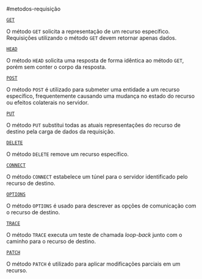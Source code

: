 #metodos-requisição

[`GET`](https://developer.mozilla.org/pt-BR/docs/Web/HTTP/Methods/GET)

O método `GET` solicita a representação de um recurso específico. Requisições utilizando o método `GET` devem retornar apenas dados.

[`HEAD`](https://developer.mozilla.org/pt-BR/docs/Web/HTTP/Methods/HEAD)

O método `HEAD` solicita uma resposta de forma idêntica ao método `GET`, porém sem conter o corpo da resposta.

[`POST`](https://developer.mozilla.org/pt-BR/docs/Web/HTTP/Methods/POST)

O método `POST` é utilizado para submeter uma entidade a um recurso específico, frequentemente causando uma mudança no estado do recurso ou efeitos colaterais no servidor.

[`PUT`](https://developer.mozilla.org/pt-BR/docs/Web/HTTP/Methods/PUT)

O método `PUT` substitui todas as atuais representações do recurso de destino pela carga de dados da requisição.

[`DELETE`](https://developer.mozilla.org/pt-BR/docs/Web/HTTP/Methods/DELETE)

O método `DELETE` remove um recurso específico.

[`CONNECT`](https://developer.mozilla.org/pt-BR/docs/Web/HTTP/Methods/CONNECT)

O método `CONNECT` estabelece um túnel para o servidor identificado pelo recurso de destino.

[`OPTIONS`](https://developer.mozilla.org/pt-BR/docs/Web/HTTP/Methods/OPTIONS)

O método `OPTIONS` é usado para descrever as opções de comunicação com o recurso de destino.

[`TRACE`](https://developer.mozilla.org/pt-BR/docs/Web/HTTP/Methods/TRACE)

O método `TRACE` executa um teste de chamada _loop-back_ junto com o caminho para o recurso de destino.

[`PATCH`](https://developer.mozilla.org/pt-BR/docs/Web/HTTP/Methods/PATCH)

O método `PATCH` é utilizado para aplicar modificações parciais em um recurso.